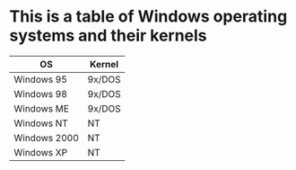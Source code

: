 # This is a table of Windows operating systems and their kernels

| OS | Kernel |
| ---- | ------- |
| Windows 95 | 9x/DOS |
| Windows 98 | 9x/DOS |
| Windows ME | 9x/DOS |
| Windows NT | NT |
| Windows 2000 | NT |
| Windows XP | NT |
